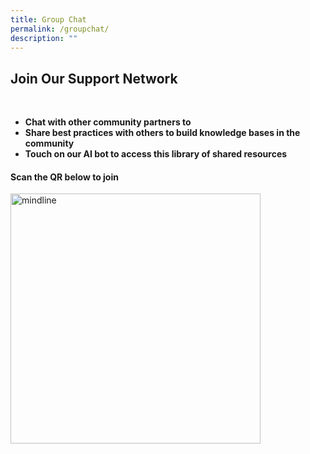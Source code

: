 ```yaml
---
title: Group Chat
permalink: /groupchat/
description: ""
---
```

## Join Our Support Network
<b> <br>
* Chat with other community partners to 
* Share best practices with others to build knowledge bases in the community
* Touch on our AI bot to access this library of shared resources</b>

<h4> Scan the QR below to join</h4>

<img style="height:400px;width:400px" alt="mindline" src="https://scontent.fsin7-1.fna.fbcdn.net/v/t1.6435-9/155047777_10159039075818560_1813083149321125721_n.jpg?_nc_cat=104&amp;ccb=1-7&amp;_nc_sid=8bfeb9&amp;_nc_ohc=9h4tdN5KL8kAX_pdIb5&amp;_nc_ht=scontent.fsin7-1.fna&amp;oh=00_AfBSb2B3n7GG3qrLmq70DYW0R5xUTtclh2L-_DmJYSiI1w&amp;oe=64F7C3D0">



